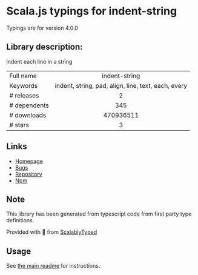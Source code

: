 
# Scala.js typings for indent-string

Typings are for version 4.0.0

## Library description:
Indent each line in a string

|                    |                 |
| ------------------ | :-------------: |
| Full name          | indent-string |
| Keywords           | indent, string, pad, align, line, text, each, every |
| # releases         | 2 |
| # dependents       | 345 |
| # downloads        | 470936511 |
| # stars            | 3 |

## Links
- [Homepage](https://github.com/sindresorhus/indent-string#readme)
- [Bugs](https://github.com/sindresorhus/indent-string/issues)
- [Repository](https://github.com/sindresorhus/indent-string)
- [Npm](https://www.npmjs.com/package/indent-string)
    


## Note
This library has been generated from typescript code from first party type definitions.

Provided with :purple_heart: from [ScalablyTyped](https://github.com/oyvindberg/ScalablyTyped)

## Usage
See [the main readme](../../readme.md) for instructions.


